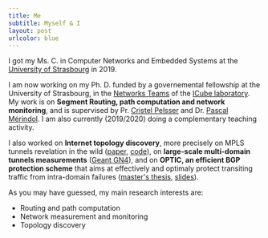 ```yaml
---
title: Me
subtitle: Myself & I
layout: post
urlcolor: blue
---
```

 
<span class="anchor" id="me"></span>

I got my Ms. C. in Computer Networks and Embedded Systems at the [University of Strasbourg](http://www.unistra.fr/index.php?id=accueil&utm_source=unistra_fr&utm_medium=unistra_fr_homepage) in 2019.  

I am now working on my Ph. D. funded by a governemental fellowship at the University of Strasbourg, in the [Networks Teams](http://icube-reseaux.unistra.fr/fr/index.php/Accueil) of the [ICube laboratory](https://icube.unistra.fr/en/). My work is on **Segment Routing, path computation and network monitoring**, and is supervised by Pr. [Cristel Pelsser](http://clarinet.u-strasbg.fr/~pelsser/) and Dr. [Pascal Mérindol](http://clarinet.u-strasbg.fr/~merindol/). I am also currently (2019/2020) doing a complementary teaching activity. 


I also worked on **Internet topology discovery**, more precisely on MPLS tunnels revelation in the wild ([paper](https://ieeexplore.ieee.org/document/8784525),  [code](https://github.com/JroLuttringer/TraceTunnel)), on **large-scale multi-domain tunnels measurements** ([Geant GN4](https://wiki.geant.org/display/gn42jra2/JRA2T4+testbed)), and on **OPTIC, an efficient 
BGP protection scheme** that aims at effectively and optimaly protect transiting traffic from intra-domain failures ([master's thesis](http://icube-reseaux.unistra.fr/en/images//7/7e/Optic.pdf), [slides](https://drive.google.com/open?id=1AnQG6evMogrRNGDX6wN-EwDlFki5nz6E)).   


As you may have guessed, my main research interests are:
* Routing and path computation 
* Network measurement and monitoring 
* Topology discovery





